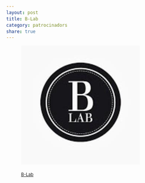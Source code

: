 ```yaml
---
layout: post
title: B-Lab
category: patrocinadors
share: true
---
```


<figure class="text-center">
	<img src="/public/img/b-lab-patrocinadors-artinpocket-regular.jpg" alt="B-Lab - patrocinadors d'artipocket/regular" title="B-Lab - patrocinadors d'artipocket/regular">
	<figcaption>
		<p><small><i class="fa fa-external-link"></i> <a href="http://www.b-lab.eu/" title="B-Lab">B-Lab</a></small></p>
	</figcaption>
</figure>